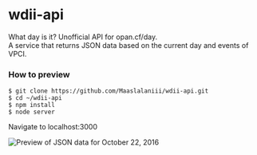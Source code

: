 # wdii-api
What day is it? Unofficial API for opan.cf/day.  
A service that returns JSON data based on the current day and events of VPCI.

### How to preview
```
$ git clone https://github.com/Maaslalaniii/wdii-api.git  
$ cd ~/wdii-api  
$ npm install  
$ node server  
```
Navigate to localhost:3000

![Preview of JSON data for October 22, 2016](http://image.prntscr.com/image/a41d2a3965834948a94b99c28dca39d3.png)
